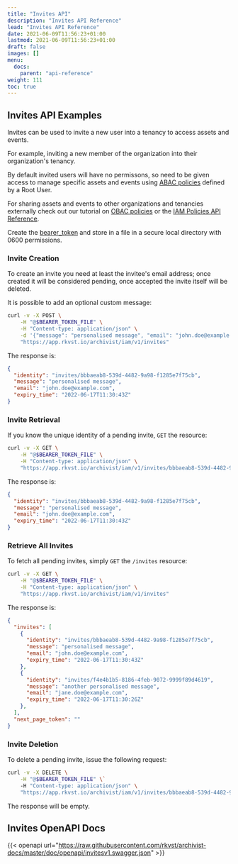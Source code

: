 ```yaml
---
title: "Invites API"
description: "Invites API Reference"
lead: "Invites API Reference"
date: 2021-06-09T11:56:23+01:00
lastmod: 2021-06-09T11:56:23+01:00
draft: false
images: []
menu:
  docs:
    parent: "api-reference"
weight: 111
toc: true
---
```

## Invites API Examples

Invites can be used to invite a new user into a tenancy to access assets and events.

For example, inviting a new member of the organization into their organization's tenancy.

By default invited users will have no permissons, so need to be given access to manage specific assets and events using [ABAC policies](../../rkvst-basics/managing-access-to-an-asset-with-abac/index.md) defined by a Root User.

For sharing assets and events to other organizations and tenancies externally check out our tutorial on [OBAC policies](../../rkvst-basics/sharing-assets-with-obac/index.md) or the [IAM Policies API Reference](../iam-policies-api/index.md).

Create the [bearer_token](../../setup-and-administration/getting-access-tokens-using-app-registrations) and store in a file in a secure local directory with 0600 permissions.
### Invite Creation

To create an invite you need at least the invitee's email address; once created it will be considered pending, once accepted the invite itself will be deleted.

It is possible to add an optional custom message:

```bash
curl -v -X POST \
    -H "@$BEARER_TOKEN_FILE" \
    -H "Content-type: application/json" \
    -d '{"message": "personalised message", "email": "john.doe@example.com"}' \
    "https://app.rkvst.io/archivist/iam/v1/invites"
```

The response is:

```json
{
  "identity": "invites/bbbaeab8-539d-4482-9a98-f1285e7f75cb",
  "message": "personalised message",
  "email": "john.doe@example.com",
  "expiry_time": "2022-06-17T11:30:43Z"
}
```

### Invite Retrieval

If you know the unique identity of a pending invite, `GET` the resource:

```bash
curl -v -X GET \
    -H "@$BEARER_TOKEN_FILE" \
    -H "Content-type: application/json" \
    "https://app.rkvst.io/archivist/iam/v1/invites/bbbaeab8-539d-4482-9a98-f1285e7f75cb"
```

The response is:

```json
{
  "identity": "invites/bbbaeab8-539d-4482-9a98-f1285e7f75cb",
  "message": "personalised message",
  "email": "john.doe@example.com",
  "expiry_time": "2022-06-17T11:30:43Z"
}
```

### Retrieve All Invites

To fetch all pending invites, simply `GET` the `/invites` resource:

```bash
curl -v -X GET \
    -H "@$BEARER_TOKEN_FILE" \
    -H "Content-type: application/json" \
    "https://app.rkvst.io/archivist/iam/v1/invites"
```

The response is:

```json
{
  "invites": [
    {
      "identity": "invites/bbbaeab8-539d-4482-9a98-f1285e7f75cb",
      "message": "personalised message",
      "email": "john.doe@example.com",
      "expiry_time": "2022-06-17T11:30:43Z"
    },
    {
      "identity": "invites/f4e4b1b5-8186-4feb-9072-9999f89d4619",
      "message": "another personalised message",
      "email": "jane.doe@example.com",
      "expiry_time": "2022-06-17T11:30:26Z"
    },
  ],
  "next_page_token": ""
}
```

### Invite Deletion

To delete a pending invite, issue the following request:

```bash
curl -v -X DELETE \
    -H "@$BEARER_TOKEN_FILE" \`
    -H "Content-type: application/json" \
    "https://app.rkvst.io/archivist/iam/v1/invites/bbbaeab8-539d-4482-9a98-f1285e7f75cb"
```

The response will be empty.


## Invites OpenAPI Docs

{{< openapi url="https://raw.githubusercontent.com/rkvst/archivist-docs/master/doc/openapi/invitesv1.swagger.json" >}}